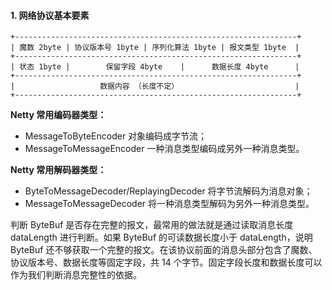 #### 1. 网络协议基本要素

```
+---------------------------------------------------------------+ 
| 魔数 2byte | 协议版本号 1byte | 序列化算法 1byte | 报文类型 1byte  | 
+---------------------------------------------------------------+ 
| 状态 1byte |        保留字段 4byte    |      数据长度 4byte      | 
+---------------------------------------------------------------+
|                   数据内容 （长度不定）                          | 
+---------------------------------------------------------------+ 
```

**Netty 常用编码器类型：**

- MessageToByteEncoder 对象编码成字节流；
- MessageToMessageEncoder 一种消息类型编码成另外一种消息类型。

**Netty 常用解码器类型：**

- ByteToMessageDecoder/ReplayingDecoder 将字节流解码为消息对象；
- MessageToMessageDecoder 将一种消息类型解码为另外一种消息类型。

判断 ByteBuf 是否存在完整的报文，最常用的做法就是通过读取消息长度 dataLength 进行判断。如果 ByteBuf 的可读数据长度小于 dataLength，说明 ByteBuf 还不够获取一个完整的报文。在该协议前面的消息头部分包含了魔数、协议版本号、数据长度等固定字段，共 14 个字节。固定字段长度和数据长度可以作为我们判断消息完整性的依据。
